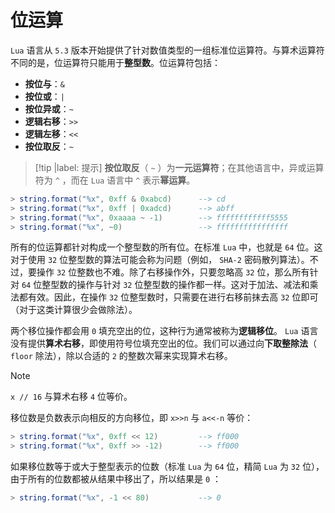 # 位运算

`Lua` 语言从 `5.3` 版本开始提供了针对数值类型的一组标准位运算符。与算术运算符不同的是，位运算符只能用于**整型数**。位运算符包括：

* **按位与**：`&`
* **按位或**：`|`
* **按位异或**：`~`
* **逻辑右移**：`>>`
* **逻辑左移**：`<<`
* **按位取反**：`~`

> [!tip |label: 提示]
> **按位取反**（ `~` ）为**一元运算符**；在其他语言中，异或运算符为 `^` ，而在 `Lua` 语言中 `^` 表示**幂运算**。

```lua
> string.format("%x", 0xff & 0xabcd)      --> cd
> string.format("%x", 0xff | 0xadcd)      --> abff
> string.format("%x", 0xaaaa ~ -1)        --> ffffffffffff5555
> string.format("%x", ~0)                 --> ffffffffffffffff
```

所有的位运算都针对构成一个整型数的所有位。在标准 `Lua` 中，也就是 `64` 位。这对于使用 `32` 位整型数的算法可能会称为问题（例如， `SHA-2` 密码散列算法）。不过，要操作 `32` 位整数也不难。除了右移操作外，只要忽略高 `32` 位，那么所有针对 `64` 位整型数的操作与针对 `32` 位整型数的操作都一样。这对于加法、减法和乘法都有效。因此，在操作 `32` 位整型数时，只需要在进行右移前抹去高 `32` 位即可（对于这类计算很少会做除法）。

两个移位操作都会用 `0` 填充空出的位，这种行为通常被称为**逻辑移位**。 `Lua` 语言没有提供**算术右移**，即使用符号位填充空出的位。我们可以通过向**下取整除法**（ `floor` 除法），除以合适的 `2` 的整数次幂来实现算术右移。

> [!note]
> `x // 16` 与算术右移 `4` 位等价。

移位数是负数表示向相反的方向移位，即 `x>>n` 与 `a<<-n` 等价：

```lua
> string.format("%x", 0xff << 12)         --> ff000
> string.format("%x", 0xff >> -12)        --> ff000
```

如果移位数等于或大于整型表示的位数（标准 `Lua` 为 `64` 位，精简 `Lua` 为 `32` 位），由于所有的位数都被从结果中移出了，所以结果是 `0` ：

```lua
> string.format("%x", -1 << 80)           --> 0
```
